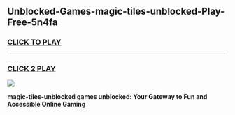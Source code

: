 
## Unblocked-Games-magic-tiles-unblocked-Play-Free-5n4fa
<h3>
<a href="https://premium76.site?title=magic-tiles-unblocked&ref=23A">CLICK TO PLAY</a></h3>
<hr>

<h3>
<a href="https://premium76.site?title=magic-tiles-unblocked&ref=23A">CLICK 2 PLAY</a>
  
</h3>

<a href="https://premium76.site?title=magic-tiles-unblocked&ref=23A"><img src="https://clearcache.store/games.png"></a>


**magic-tiles-unblocked games unblocked: Your Gateway to Fun and Accessible Online Gaming**

